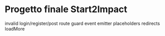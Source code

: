 # Progetto finale Start2Impact

invalid login/register/post
route guard
event emitter
placeholders
redirects
loadMore
